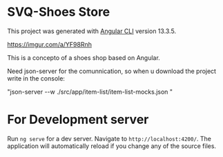 # SVQ-Shoes Store

This project was generated with [Angular CLI](https://github.com/angular/angular-cli) version 13.3.5.

https://imgur.com/a/YF98Rnh

This is a concepto of a shoes shop based on Angular.

Need json-server for the comunnication, so when u download the project write in the console:

"json-server --w ./src/app/item-list/item-list-mocks.json " 

# For Development server

Run `ng serve` for a dev server. Navigate to `http://localhost:4200/`. The application will automatically reload if you change any of the source files.

